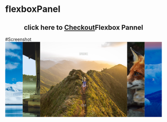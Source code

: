 # flexboxPanel

<h2 align="center">click here to <a href="https://mp-214.github.io/flexboxPanel/">Checkout</a>Flexbox Pannel</h2>


#Screenshot
![](Capture.PNG)
